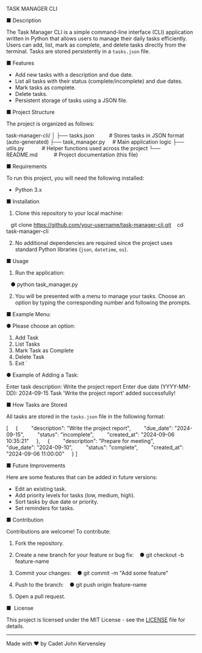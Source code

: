 ﻿TASK MANAGER CLI 

■ Description

The Task Manager CLI is a simple command-line interface (CLI) application written in Python that allows users to manage their daily tasks efficiently. Users can add, list, mark as complete, and delete tasks directly from the terminal. Tasks are stored persistently in a `tasks.json` file.

■ Features

- Add new tasks with a description and due date.
- List all tasks with their status (complete/incomplete) and due dates.
- Mark tasks as complete.
- Delete tasks.
- Persistent storage of tasks using a JSON file.

■ Project Structure

The project is organized as follows:


task-manager-cli/
│
├── tasks.json          # Stores tasks in JSON format (auto-generated)
├── task_manager.py     # Main application logic
├── utils.py            # Helper functions used across the project
└── README.md           # Project documentation (this file)


■ Requirements

To run this project, you will need the following installed:

- Python 3.x

■ Installation

1. Clone this repository to your local machine:

   git clone https://github.com/your-username/task-manager-cli.git
   cd task-manager-cli
   

2. No additional dependencies are required since the project uses standard Python libraries (`json`, `datetime`, `os`).

■ Usage

1. Run the application:

   ● python task_manager.py
   

2. You will be presented with a menu to manage your tasks. Choose an option by typing the corresponding number and following the prompts.

■ Example Menu:


● Please choose an option:
1. Add Task
2. List Tasks
3. Mark Task as Complete
4. Delete Task
5. Exit
`

● Example of Adding a Task:


Enter task description: Write the project report
Enter due date (YYYY-MM-DD): 2024-09-15
Task 'Write the project report' added successfully!


■ How Tasks are Stored

All tasks are stored in the `tasks.json` file in the following format:

[
    {
        "description": "Write the project report",
        "due_date": "2024-09-15",
        "status": "incomplete",
        "created_at": "2024-09-06 10:35:21"
    },
    {
        "description": "Prepare for meeting",
        "due_date": "2024-09-10",
        "status": "complete",
        "created_at": "2024-09-06 11:00:00"
    }
]


■ Future Improvements

Here are some features that can be added in future versions:

- Edit an existing task.
- Add priority levels for tasks (low, medium, high).
- Sort tasks by due date or priority.
- Set reminders for tasks.

■ Contribution

Contributions are welcome! To contribute:

1. Fork the repository.

2. Create a new branch for your feature or bug fix:
   ● git checkout -b feature-name
   
3. Commit your changes:
   ● git commit -m "Add some feature"
   
4. Push to the branch:
   ● git push origin feature-name
   
5. Open a pull request.

■  License

This project is licensed under the MIT License - see the [LICENSE](LICENSE) file for details.

---

Made with ❤️ by Cadet John Kervensley 
